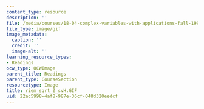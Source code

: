 ```yaml
---
content_type: resource
description: ''
file: /media/courses/18-04-complex-variables-with-applications-fall-1999/22ac59984af8987e36cf048d320eedcf_riem_sqrt_Z_svH.GIF
file_type: image/gif
image_metadata:
  caption: ''
  credit: ''
  image-alt: ''
learning_resource_types:
- Readings
ocw_type: OCWImage
parent_title: Readings
parent_type: CourseSection
resourcetype: Image
title: riem_sqrt_Z_svH.GIF
uid: 22ac5998-4af8-987e-36cf-048d320eedcf
---
```

